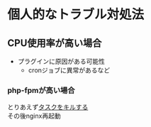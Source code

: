 # 個人的なトラブル対処法

## CPU使用率が高い場合
- プラグインに原因がある可能性  
  - cronジョブに異常があるなど 

### php-fpmが高い場合
とりあえず[タスクをキルする](http://totutotu.hatenablog.com/entry/2015/10/27/Wordpress%28php-fpm%29%E3%81%AE%E3%83%9C%E3%83%88%E3%83%AB%E3%83%8D%E3%83%83%E3%82%AF%E3%82%92%E6%8E%A2%E3%82%8B)  
その後nginx再起動  

